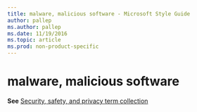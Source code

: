 ```yaml
---
title: malware, malicious software - Microsoft Style Guide
author: pallep
ms.author: pallep
ms.date: 11/19/2016
ms.topic: article
ms.prod: non-product-specific
---
```


# malware, malicious software

**See** [Security, safety, and privacy term collection](/style-guide/a-z-word-list-term-collections/term-collections/security-safety-privacy-terms)
